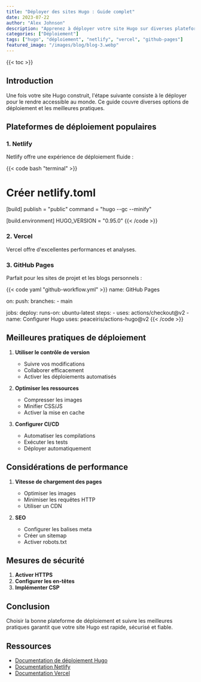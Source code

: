 ```yaml
---
title: "Déployer des sites Hugo : Guide complet"
date: 2023-07-22
author: "Alex Johnson"
description: "Apprenez à déployer votre site Hugo sur diverses plateformes, notamment Netlify, Vercel et GitHub Pages."
categories: ["Déploiement"]
tags: ["hugo", "déploiement", "netlify", "vercel", "github-pages"]
featured_image: "/images/blog/blog-3.webp"
---
```


{{< toc >}}

## Introduction

Une fois votre site Hugo construit, l'étape suivante consiste à le déployer pour le rendre accessible au monde. Ce guide couvre diverses options de déploiement et les meilleures pratiques.

## Plateformes de déploiement populaires

### 1. Netlify

Netlify offre une expérience de déploiement fluide :

{{< code bash "terminal" >}}
# Créer netlify.toml
[build]
  publish = "public"
  command = "hugo --gc --minify"

[build.environment]
  HUGO_VERSION = "0.95.0"
{{< /code >}}

### 2. Vercel

Vercel offre d'excellentes performances et analyses.

### 3. GitHub Pages

Parfait pour les sites de projet et les blogs personnels :

{{< code yaml "github-workflow.yml" >}}
name: GitHub Pages

on:
  push:
    branches:
      - main

jobs:
  deploy:
    runs-on: ubuntu-latest
    steps:
      - uses: actions/checkout@v2
      - name: Configurer Hugo
        uses: peaceiris/actions-hugo@v2
{{< /code >}}

## Meilleures pratiques de déploiement

1. **Utiliser le contrôle de version**
   - Suivre vos modifications
   - Collaborer efficacement
   - Activer les déploiements automatisés

2. **Optimiser les ressources**
   - Compresser les images
   - Minifier CSS/JS
   - Activer la mise en cache

3. **Configurer CI/CD**
   - Automatiser les compilations
   - Exécuter les tests
   - Déployer automatiquement

## Considérations de performance

1. **Vitesse de chargement des pages**
   - Optimiser les images
   - Minimiser les requêtes HTTP
   - Utiliser un CDN

2. **SEO**
   - Configurer les balises meta
   - Créer un sitemap
   - Activer robots.txt

## Mesures de sécurité

1. **Activer HTTPS**
2. **Configurer les en-têtes**
3. **Implémenter CSP**

## Conclusion

Choisir la bonne plateforme de déploiement et suivre les meilleures pratiques garantit que votre site Hugo est rapide, sécurisé et fiable.

## Ressources

- [Documentation de déploiement Hugo](https://gohugo.io/hosting-and-deployment/)
- [Documentation Netlify](https://docs.netlify.com/)
- [Documentation Vercel](https://vercel.com/docs)
